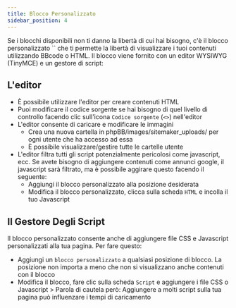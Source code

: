 ```yaml
---
title: Blocco Personalizzato
sidebar_position: 4
---
```


Se i blocchi disponibili non ti danno la libertà di cui hai bisogno, c'è il blocco personalizzato `` che ti permette la libertà di visualizzare i tuoi contenuti utilizzando BBcode o HTML. Il blocco viene fornito con un editor WYSIWYG (TinyMCE) e un gestore di script:

## L'editor

-   È possibile utilizzare l'editor per creare contenuti HTML
-   Puoi modificare il codice sorgente se hai bisogno di quel livello di controllo facendo clic sull'icona `Codice sorgente` (`<>`) nell'editor
-   L'editor consente di caricare e modificare le immagini
    -   Crea una nuova cartella in phpBB/images/sitemaker_uploads/ per ogni utente che ha accesso ad essa
    -   È possibile visualizzare/gestire tutte le cartelle utente
-   L'editor filtra tutti gli script potenzialmente pericolosi come javascript, ecc. Se avete bisogno di aggiungere contenuti come annunci google, il javascript sarà filtrato, ma è possibile aggirare questo facendo il seguente:
    -   Aggiungi il blocco personalizzato alla posizione desiderata
    -   Modifica il blocco personalizzato, clicca sulla scheda `HTML` e incolla il tuo Javascript

## Il Gestore Degli Script

Il blocco personalizzato consente anche di aggiungere file CSS e Javascript personalizzati alla tua pagina. Per fare questo:

-   Aggiungi un `blocco personalizzato` a qualsiasi posizione di blocco. La posizione non importa a meno che non si visualizzano anche contenuti con il blocco
-   Modifica il blocco, fare clic sulla scheda `Script` e aggiungere i file CSS o Javascript > Parola di cautela però: Aggiungere a molti script sulla tua pagina può influenzare i tempi di caricamento
